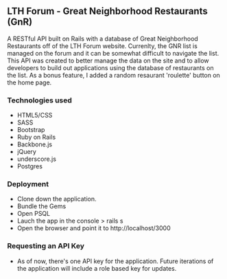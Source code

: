 ## LTH Forum - Great Neighborhood Restaurants (GnR)

A RESTful API built on Rails with a database of Great Neighborhood Restaurants off of the LTH Forum website.  Currenlty, the GNR list is managed on the forum and it can be somewhat difficult to navigate the list.  This API was created to better manage the data on the site and to allow developers to build out applications using the database of restaurants on the list.  As a bonus feature, I added a random resaurant 'roulette' button on the home page.

### Technologies used
* HTML5/CSS
* SASS
* Bootstrap
* Ruby on Rails
* Backbone.js
* jQuery
* underscore.js
* Postgres

### Deployment
* Clone down the application.
* Bundle the Gems
* Open PSQL
* Lauch the app in the console > rails s
* Open the browser and point it to http://localhost/3000


### Requesting an API Key
* As of now, there's one API key for the application.  Future iterations of the application will include a role based key for updates.
